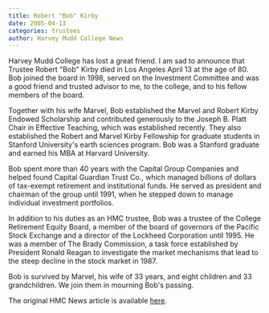 ```yaml
---
title: Robert "Bob" Kirby
date: 2005-04-13
categories: trustees
author: Harvey Mudd College News
---
```

Harvey Mudd College has lost a great friend. I am sad to announce that Trustee Robert "Bob" Kirby died in Los Angeles April 13 at the age of 80. Bob joined the board in 1998, served on the Investment Committee and was a good friend and trusted advisor to me, to the college, and to his fellow members of the board.

Together with his wife Marvel, Bob established the Marvel and Robert Kirby Endowed Scholarship and contributed generously to the Joseph B. Platt Chair in Effective Teaching, which was established recently. They also established the Robert and Marvel Kirby Fellowship for graduate students in Stanford University's earth sciences program. Bob was a Stanford graduate and earned his MBA at Harvard University.

Bob spent more than 40 years with the Capital Group Companies and helped found Capital Guardian Trust Co., which managed billions of dollars of tax-exempt retirement and institutional funds. He served as president and chairman of the group until 1991, when he stepped down to manage individual investment portfolios.

In addition to his duties as an HMC trustee, Bob was a trustee of the College Retirement Equity Board, a member of the board of governors of the Pacific Stock Exchange and a director of the Lockheed Corporation until 1995. He was a member of The Brady Commission, a task force established by President Ronald Reagan to investigate the market mechanisms that lead to the steep decline in the stock market in 1987.

Bob is survived by Marvel, his wife of 33 years, and eight children and 33 grandchildren. We join them in mourning Bob's passing.

The original HMC News article is available [here](https://www.hmc.edu/non-wp-sites/old-news/RobertKirby.php).
